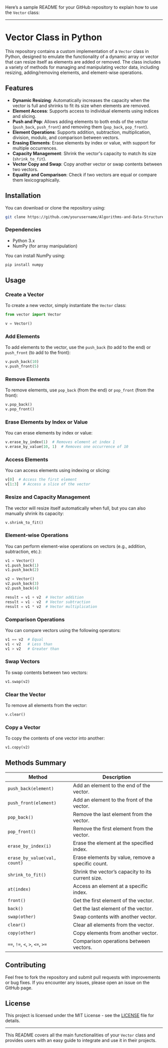 Here’s a sample README for your GitHub repository to explain how to use the `Vector` class:

---

# Vector Class in Python

This repository contains a custom implementation of a `Vector` class in Python, designed to emulate the functionality of a dynamic array or vector that can resize itself as elements are added or removed. The class includes a variety of methods for managing and manipulating vector data, including resizing, adding/removing elements, and element-wise operations.

## Features

- **Dynamic Resizing**: Automatically increases the capacity when the vector is full and shrinks to fit its size when elements are removed.
- **Element Access**: Supports access to individual elements using indices and slicing.
- **Push and Pop**: Allows adding elements to both ends of the vector (`push_back`, `push_front`) and removing them (`pop_back`, `pop_front`).
- **Element Operations**: Supports addition, subtraction, multiplication, division, modulo, and comparison between vectors.
- **Erasing Elements**: Erase elements by index or value, with support for multiple occurrences.
- **Capacity Management**: Shrink the vector's capacity to match its size (`shrink_to_fit`).
- **Vector Copy and Swap**: Copy another vector or swap contents between two vectors.
- **Equality and Comparison**: Check if two vectors are equal or compare them lexicographically.

## Installation

You can download or clone the repository using:

```bash
git clone https://github.com/yourusername/Algorithms-and-Data-Structures.git
```

### Dependencies

- Python 3.x
- NumPy (for array manipulation)

You can install NumPy using:

```bash
pip install numpy
```

## Usage

### Create a Vector

To create a new vector, simply instantiate the `Vector` class:

```python
from vector import Vector

v = Vector()
```

### Add Elements

To add elements to the vector, use the `push_back` (to add to the end) or `push_front` (to add to the front):

```python
v.push_back(10)
v.push_front(5)
```

### Remove Elements

To remove elements, use `pop_back` (from the end) or `pop_front` (from the front):

```python
v.pop_back()
v.pop_front()
```

### Erase Elements by Index or Value

You can erase elements by index or value:

```python
v.erase_by_index(1)  # Removes element at index 1
v.erase_by_value(10, 1)  # Removes one occurrence of 10
```

### Access Elements

You can access elements using indexing or slicing:

```python
v[0]  # Access the first element
v[1:3]  # Access a slice of the vector
```

### Resize and Capacity Management

The vector will resize itself automatically when full, but you can also manually shrink its capacity:

```python
v.shrink_to_fit()
```

### Element-wise Operations

You can perform element-wise operations on vectors (e.g., addition, subtraction, etc.):

```python
v1 = Vector()
v1.push_back(1)
v1.push_back(2)

v2 = Vector()
v2.push_back(3)
v2.push_back(4)

result = v1 + v2  # Vector addition
result = v1 - v2  # Vector subtraction
result = v1 * v2  # Vector multiplication
```

### Comparison Operations

You can compare vectors using the following operators:

```python
v1 == v2  # Equal
v1 < v2   # Less than
v1 > v2   # Greater than
```

### Swap Vectors

To swap contents between two vectors:

```python
v1.swap(v2)
```

### Clear the Vector

To remove all elements from the vector:

```python
v.clear()
```

### Copy a Vector

To copy the contents of one vector into another:

```python
v1.copy(v2)
```

## Methods Summary

| Method              | Description                                                    |
|---------------------|----------------------------------------------------------------|
| `push_back(element)` | Add an element to the end of the vector.                       |
| `push_front(element)`| Add an element to the front of the vector.                     |
| `pop_back()`         | Remove the last element from the vector.                       |
| `pop_front()`        | Remove the first element from the vector.                      |
| `erase_by_index(i)`  | Erase the element at the specified index.                      |
| `erase_by_value(val, count)` | Erase elements by value, remove a specific count.        |
| `shrink_to_fit()`    | Shrink the vector’s capacity to its current size.              |
| `at(index)`          | Access an element at a specific index.                         |
| `front()`            | Get the first element of the vector.                           |
| `back()`             | Get the last element of the vector.                            |
| `swap(other)`        | Swap contents with another vector.                            |
| `clear()`            | Clear all elements from the vector.                            |
| `copy(other)`        | Copy elements from another vector.                            |
| `==`, `!=`, `<`, `>`, `<=`, `>=` | Comparison operations between vectors.                 |

## Contributing

Feel free to fork the repository and submit pull requests with improvements or bug fixes. If you encounter any issues, please open an issue on the GitHub page.

## License

This project is licensed under the MIT License - see the [LICENSE](LICENSE) file for details.

---

This README covers all the main functionalities of your `Vector` class and provides users with an easy guide to integrate and use it in their projects.
